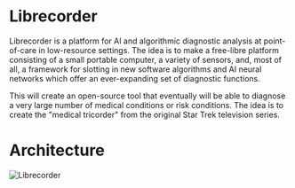 # Librecorder
Librecorder is a platform for AI and algorithmic diagnostic analysis at point-of-care in low-resource settings.
The idea is to make a free-libre platform consisting of a small portable computer, a variety of sensors,
and, most of all, a framework for slotting in new software algorithms and AI neural networks which
offer an ever-expanding set of diagnostic functions.

This will create an open-source tool that eventually will be able to diagnose a very large number of 
medical conditions or risk conditions. The idea is to create the "medical tricorder" from the original Star Trek
television series.

# Architecture

![Librecorder](https://github.com/user-attachments/assets/6b981346-d832-4b1f-b75a-c0060d920960)


